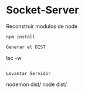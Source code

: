 

# Socket-Server


Reconstruir modulos de node
````
npm install

Generar el DIST
````
tsc -w
````

Levantar Servidor
````
nodemon dist/
node dist/

